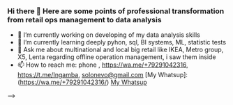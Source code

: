 ### Hi there 👋 Here are some points of professional transformation from retail ops management to data analysis

- 🔭 I’m currently working on developing of my data analysis skills
- 🌱 I’m currently learning deeply pyhon, sql, BI systems, ML, statistic tests
- 💬 Ask me about multinational and local big retail like IKEA, Metro group, X5, Lenta regarding offline operation management, i saw them inside
- 📫 How to reach me: phone  , https://wa.me/+79291042316, https://t.me/Ingamba, solonevo@gmail.com
[My Whatsup]: (https://wa.me/+79291042316/) [My Whatsup](https://wa.me/+79291042316/)

-->
